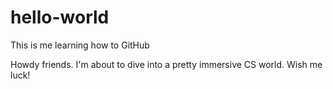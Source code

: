 # hello-world
This is me learning how to GitHub

Howdy friends. I'm about to dive into a pretty immersive CS world. Wish me luck!
